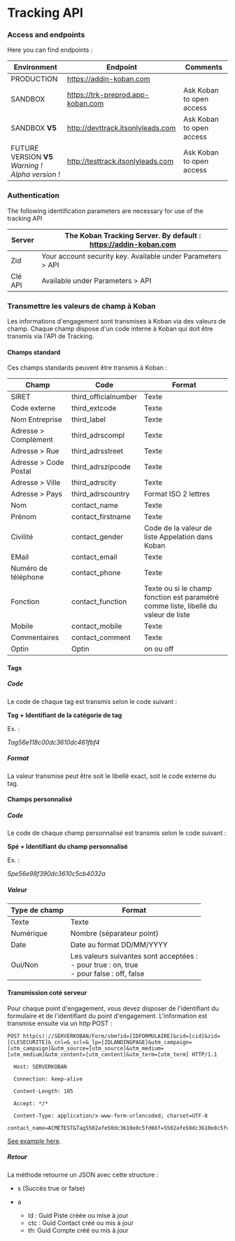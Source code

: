 # Tracking API

### Access and endpoints

Here you can find endpoints :

| Environment                                            | Endpoint                          | Comments                 |
| ------------------------------------------------------ | --------------------------------- | ------------------------ |
| PRODUCTION                                             | https://addin-koban.com           |                          |
| SANDBOX                                                | https://trk-preprod.app-koban.com | Ask Koban to open access |
| SANDBOX **V5**                                         | http://devttrack.itsonlyleads.com | Ask Koban to open access |
| FUTURE VERSION **V5**<br />*Warning ! Alpha version !* | http://testtrack.itsonlyleads.com | Ask Koban to open access |

### Authentication

The following identification parameters are necessary for use of the tracking API

| Server  | The Koban Tracking Server. By default :   https://addin-koban.com |
| ------- | ------------------------------------------------------------ |
| Zid     | Your account security key. Available under Parameters > API  |
| Clé API | Available under Parameters > API                             |

### Transmettre les valeurs de champ à Koban

Les informations d'engagement sont transmises à Koban via des valeurs de champ. Chaque champ dispose d'un code interne à Koban qui doit être transmis via l'API de Tracking.

#### Champs standard

Ces champs standards peuvent être transmis à Koban :

| **Champ**             | **Code**             | **Format**                                                   |
| --------------------- | -------------------- | ------------------------------------------------------------ |
| SIRET                 | third_officialnumber | Texte                                                        |
| Code externe          | third_extcode        | Texte                                                        |
| Nom Entreprise        | third_label          | Texte                                                        |
| Adresse > Complément  | third_adrscompl      | Texte                                                        |
| Adresse > Rue         | third_adrsstreet     | Texte                                                        |
| Adresse > Code Postal | third_adrszipcode    | Texte                                                        |
| Adresse > Ville       | third_adrscity       | Texte                                                        |
| Adresse > Pays        | third_adrscountry    | Format ISO 2 lettres                                         |
| Nom                   | contact_name         | Texte                                                        |
| Prénom                | contact_firstname    | Texte                                                        |
| Civilité              | contact_gender       | Code de la valeur de liste Appelation dans Koban             |
| EMail                 | contact_email        | Texte                                                        |
| Numéro de téléphone   | contact_phone        | Texte                                                        |
| Fonction              | contact_function     | Texte ou si le champ fonction est paramétré comme liste, libellé du  valeur de liste |
| Mobile                | contact_mobile       | Texte                                                        |
| Commentaires          | contact_comment      | Texte                                                        |
| Optin                 | Optin                | on ou off                                                    |

#### Tags

##### Code

Le code de chaque tag est transmis selon le code suivant :

**Tag + Identifiant de la catégorie de tag**

Ex. :

*Tag56e118c00dc3610dc461fbf4*

##### Format

La valeur transmise peut être soit le libellé exact, soit le code externe du tag.

#### Champs personnalisé

##### Code

Le code de chaque champ personnalisé est transmis selon le code suivant :

**Spé + Identifiant du champ personnalisé**

Ex. :

*Spe56e98f390dc3610c5cb4032a*

##### Valeur

| Type de champ | Format                                                       |
| ------------- | ------------------------------------------------------------ |
| Texte         | Texte                                                        |
| Numérique     | Nombre (séparateur point)                                    |
| Date          | Date au format DD/MM/YYYY                                    |
| Oui/Non       | Les valeurs suivantes sont acceptées :<br />- pour true : on, true<br />- pour false : off, false |



#### Transmission coté serveur

Pour chaque point d'engagement, vous devez disposer de l'identifiant du formulaire et de l'identifiant du point d'engagement. L'information est transmise ensuite via un http POST :

```
POST http(s)://SERVERKOBAN/Form/sbm?id=[IDFORMULAIRE]&cid=[cid]&zid=[CLESECURITE]&_cnl=&_scl=&_lp=[IDLANDINGPAGE]&utm_campaign=[utm_campaign]&utm_source=[utm_source]&utm_medium=[utm_medium]&utm_content=[utm_content]&utm_term=[utm_term] HTTP/1.1

  Host: SERVERKOBAN

  Connection: keep-alive

  Content-Length: 105

  Accept: */*

  Content-Type: application/x-www-form-urlencoded; charset=UTF-8

contact_name=ACMETEST&Tag5502afe50dc3610e8c5fd66f=5502afe50dc3610e8c5fd66c&Spe57cfe7b40dc3610ed8db0bf5=38
```

[See example here](https://documenter.getpostman.com/view/1804856/SzKSSKAk?version=latest#cd216ab2-f29d-417e-bf0c-32ef63b19fd7).

##### Retour

La méthode retourne un JSON avec cette structure :

* s (Succès true or false)

* a
  * ld : Guid Piste créée ou mise à jour
  * ctc : Guid Contact créé ou mis à jour
  * th: Guid Compte créé ou mis à jour

